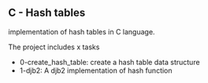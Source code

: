 ## C - Hash tables

implementation of hash tables in C language.

The project includes x tasks
- 0-create_hash_table: create a hash table data structure
- 1-djb2: A djb2 implementation of hash function
